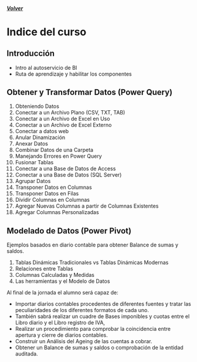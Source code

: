 ##### [Volver](/Curso-de-Herramientas-analiticas-para-auditoria-I/)

# Indice del curso

## Introducción
  *	Intro al autoservicio de BI
  *	Ruta de aprendizaje y habilitar los componentes
## Obtener y Transformar Datos (Power Query)
  1. Obteniendo Datos
  1.	Conectar a un Archivo Plano (CSV, TXT, TAB)
  1.	Conectar a un Archivo de Excel en Uso
  1.	Conectar a un Archivo de Excel Externo
  1.	Conectar a datos web
  1.	Anular Dinamización
  1.	Anexar Datos
  1.	Combinar Datos de una Carpeta
  1.	Manejando Errores en Power Query
  1.	Fusionar Tablas 
  1.	Conectar a una Base de Datos de Access
  1.	Conectar a una Base de Datos (SQL Server)
  1.	Agrupar Datos
  1.	Transponer Datos en Columnas
  1.	Transponer Datos en Filas
  1.	Dividir Columnas en Columnas
  1.	Agregar Nuevas Columnas a partir de Columnas Existentes
  1.	Agregar Columnas Personalizadas

## Modelado de Datos (Power Pivot)
  Ejemplos basados en diario contable para obtener Balance de sumas y saldos.
  1.	Tablas Dinámicas Tradicionales vs Tablas Dinámicas Modernas
  1.	Relaciones entre Tablas
  1.	Columnas Calculadas y Medidas
  1.	Las herramientas y el Modelo de Datos


Al final de la jornada el alumno será capaz de:
*	Importar diarios contables procedentes de diferentes fuentes y tratar las peculiaridades de los diferentes formatos de cada uno.
*	También sabrá realizar un cuadre de Bases imponibles y cuotas entre el Libro diario y el Libro registro de IVA, 
*	Realizar un procedimiento para comprobar la coincidencia entre apertura y cierre de diarios contables.
*	Construir un Análisis del Ageing de las cuentas a cobrar. 
*	Obtener un Balance de sumas y saldos o comprobación de la entidad auditada.

